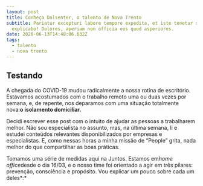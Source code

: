 ```yaml
---
layout: post
title: Conheça Dalsenter, o talento de Nova Trento
subtitle: Pariatur excepturi labore tempore expedita, et iste tenetur s.uscipit
  explicabo! Dolores, aperiam non officia eos quod asperiores.
date: 2020-06-13T14:48:06.632Z
tags:
  - talento
  - nova trento
---
```

<!--StartFragment-->

## Testando

A chegada do COVID-19 mudou radicalmente a nossa rotina de escritório. Estávamos acostumados com o trabalho remoto uma ou duas vezes por semana, e, de repente, nos deparamos com uma situação totalmente nova:**o isolamento domiciliar.**

Decidi escrever esse post com o intuito de ajudar as pessoas a trabalharem melhor. Não sou especialista no assunto, mas, na última semana, li e estudei conteúdos relevantes disponibilizados por empresas e especialistas. E, como nessas horas a minha missão de “People” grita, nada melhor do que compartilhar as boas práticas.

Tomamos uma série de medidas aqui na Juntos. Estamos em*home office*desde o dia 16/03, e o nosso time foi orientado a agir em três pilares: prevenção, consciência e propósito. Vou explicar um pouco sobre cada um deles*:*

<!--EndFragment-->